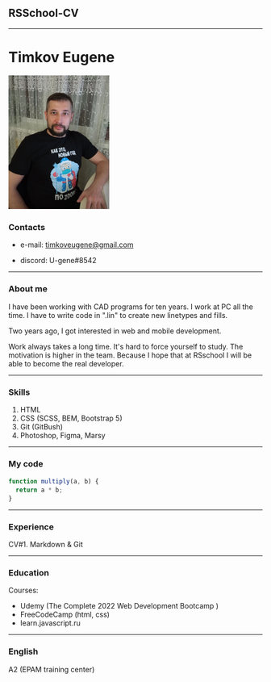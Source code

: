 ## RSSchool-CV

---

# Timkov Eugene

<img alt="cv-photo" src="cv-photo.jpg" width="200">

### **Contacts**

- e-mail: timkoveugene@gmail.com

- discord: U-gene#8542

---

### **About me**

I have been working with CAD programs for ten years. I work at PC all the time. I have to write code in ".lin" to create new linetypes and fills.

Two years ago, I got interested in web and mobile development.

Work always takes a long time.
It's hard to force yourself to study. The motivation is higher in the team. Because I hope that at RSschool I will be able to become the real developer.

---

### **Skills**

1. HTML
1. CSS (SCSS, BEM, Bootstrap 5)
1. Git (GitBush)
1. Photoshop, Figma, Marsy

---

### **My code**

```javascript
function multiply(a, b) {
  return a * b;
}
```

---

### **Experience**

CV#1. Markdown & Git

---

### **Education**

Courses:

- Udemy (The Complete 2022 Web Development Bootcamp
  )
- FreeCodeCamp (html, css)
- learn.javascript.ru

---

### **English**

A2 (EPAM training center)
